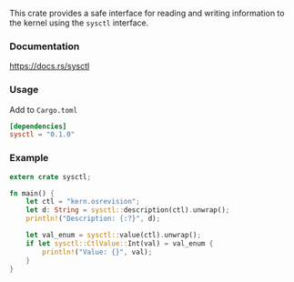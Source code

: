 This crate provides a safe interface for reading and writing information to the kernel using the `sysctl` interface.

### Documentation

https://docs.rs/sysctl

### Usage

Add to `Cargo.toml`

```toml
[dependencies]
sysctl = "0.1.0"
```

### Example

```rust
extern crate sysctl;

fn main() {
    let ctl = "kern.osrevision";
    let d: String = sysctl::description(ctl).unwrap();
    println!("Description: {:?}", d);

    let val_enum = sysctl::value(ctl).unwrap();
    if let sysctl::CtlValue::Int(val) = val_enum {
        println!("Value: {}", val);
    }
}
```




